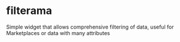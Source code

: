 # filterama
Simple widget that allows comprehensive filtering of data, useful for Marketplaces or data with many attributes
